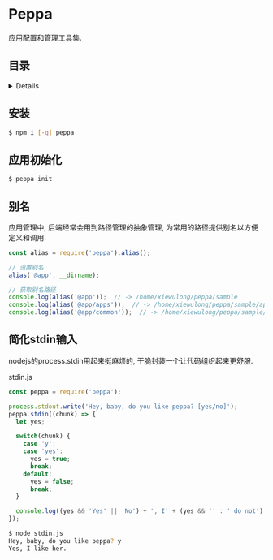 # Peppa

应用配置和管理工具集.

## 目录

<details>

* [安装](#安装)
* [应用初始化](#应用初始化)
* [别名](#别名)
* [stdin标准输入](#stdin标准输入)

</details>

## 安装

```bash
$ npm i [-g] peppa
```

## 应用初始化

```bash
$ peppa init
```

## 别名

应用管理中, 后端经常会用到路径管理的抽象管理, 为常用的路径提供别名以方便定义和调用.

```js
const alias = require('peppa').alias();

// 设置别名
alias('@app', __dirname);

// 获取别名路径
console.log(alias('@app'));  // -> /home/xiewulong/peppa/sample
console.log(alias('@app/apps'));  // -> /home/xiewulong/peppa/sample/apps
console.log(alias('@app/common'));  // -> /home/xiewulong/peppa/sample/common
```

## 简化stdin输入

nodejs的process.stdin用起来挺麻烦的, 干脆封装一个让代码组织起来更舒服.

stdin.js

```js
const peppa = require('peppa');

process.stdout.write('Hey, baby, do you like peppa? [yes/no]');
peppa.stdin((chunk) => {
  let yes;

  switch(chunk) {
    case 'y':
    case 'yes':
      yes = true;
      break;
    default:
      yes = false;
      break;
  }

  console.log((yes && 'Yes' || 'No') + ', I' + (yes && '' : ' do not') + ' like her.');
});
```

```bash
$ node stdin.js
Hey, baby, do you like peppa? y
Yes, I like her.
```
